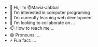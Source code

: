 - 👋 Hi, I’m @Mavia-Jabbar
- 👀 I’m interested in computer programing
- 🌱 I’m currently learning web development
- 💞️ I’m looking to collaborate on ...
- 📫 How to reach me ...
- 😄 Pronouns: ...
- ⚡ Fun fact: ...

<!---
Mavia-Jabbar/Mavia-Jabbar is a ✨ special ✨ repository because its `README.md` (this file) appears on your GitHub profile.
You can click the Preview link to take a look at your changes.
--->
